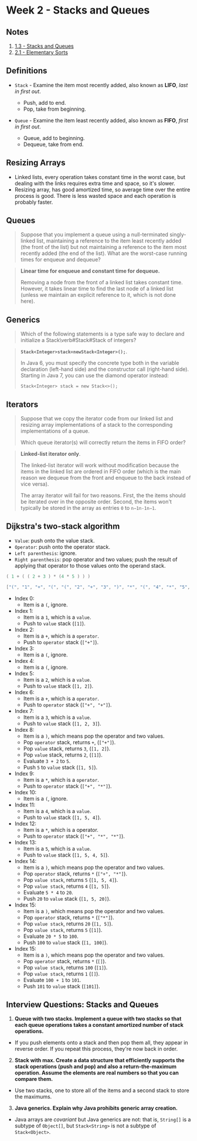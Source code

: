 # Week 2 - Stacks and Queues

## Notes

1. [1.3 - Stacks and Queues](./1.3_stacks_and_queues)
2. [2.1 - Elementary Sorts](./2.1_elementary_sorts)

## Definitions

- `Stack` - Examine the item most recently added, also known as **LIFO**, *last in first out*.
    + Push, add to end.
    + Pop, take from beginning.

- `Queue` - Examine the item least recently added, also known as **FIFO**, *first in first out*.
    + Queue, add to beginning.
    + Dequeue, take from end.

## Resizing Arrays

- Linked lists, every operation takes constant time in the worst case, but dealing with the links requires extra time and space, so it's slower.
- Resizing array, has good amortized time, so average time over the entire process is good. There is less wasted space and each operation is probably faster.

## Queues

> Suppose that you implement a queue using a null-terminated singly-linked list, maintaining a reference to the item least recently added (the front of the list) but not maintaining a reference to the item most recently added (the end of the list). What are the worst-case running times for enqueue and dequeue?

> **Linear time for enqueue and constant time for dequeue.**
>
> Removing a node from the front of a linked list takes constant time. However, it takes linear time to find the last node of a linked list (unless we maintain an explicit reference to it, which is not done here).

## Generics

> Which of the following statements is a type safe way to declare and initialize a Stack\verb#Stack#Stack of integers?

> **`Stack<Integer>stack=newStack<Integer>();`**.
>
> In Java 6, you must specify the concrete type both in the variable declaration (left-hand side) and the constructor call (right-hand side). Starting in Java 7, you can use the diamond operator instead:
>
> `Stack<Integer> stack = new Stack<>();`

## Iterators

> Suppose that we copy the iterator code from our linked list and resizing array implementations of a stack to the corresponding implementations of a queue.
>
> Which queue iterator(s) will correctly return the items in FIFO order?

> **Linked-list iterator only**.
>
> The linked-list iterator will work without modification because the items in the linked list are ordered in FIFO order (which is the main reason we dequeue from the front and enqueue to the back instead of vice versa).
>
> The array iterator will fail for two reasons. First, the the items should be iterated over in the opposite order. Second, the items won't typically be stored in the array as entries `0` to `n−1n-1n−1`.

## Dijkstra's two-stack algorithm

- `Value`: push onto the value stack.
- `Operator`: push onto the operator stack.
- `Left parenthesis`: ignore.
- `Right parenthesis`: pop operator and two values; push the result of applying that operator to those values onto the operand stack.

```java
( 1 + ( ( 2 + 3 ) * (4 * 5 ) ) )
```

```java
["(", "1", "+", "(", "(", "2", "+", "3", ")", "*", "(", "4", "*", "5", ")", ")", ")"]
```

- Index 0:
    + Item is a `(`, ignore.
- Index 1:
    + Item is a `1`, which is a `value`.
    + Push to `value` stack (`[1]`).
- Index 2:
    + Item is a `+`, which is a `operator`.
    + Push to `operator` stack (`["+"]`).
- Index 3:
    + Item is a `(`, ignore.
- Index 4:
    + Item is a `(`, ignore.
- Index 5:
    + Item is a `2`, which is a `value`.
    + Push to `value` stack (`[1, 2]`).
- Index 6:
    + Item is a `+`, which is a `operator`.
    + Push to `operator` stack (`["+", "+"]`).
- Index 7:
    + Item is a `3`, which is a `value`.
    + Push to `value` stack (`[1, 2, 3]`).
- Index 8:
    + Item is a `)`, which means pop the operator and two values.
    + Pop `operator` stack, returns `+`, (`["+"]`).
    + Pop `value` stack, returns `3`, (`[1, 2]`).
    + Pop `value` stack, returns `2`, (`[1]`).
    + Evaluate `3 + 2` to `5`.
    + Push `5` to `value` stack (`[1, 5]`).
- Index 9:
    + Item is a `*`, which is a `operator`.
    + Push to `operator` stack (`["+", "*"]`).
- Index 10:
    + Item is a `(`, ignore.
- Index 11:
    + Item is a `4`, which is a `value`.
    + Push to `value` stack (`[1, 5, 4]`).
- Index 12:
    + Item is a `*`, which is a operator.
    + Push to `operator` stack (`["+", "*", "*"]`).
- Index 13:
    + Item is a `5`, which is a `value`.
    + Push to `value` stack (`[1, 5, 4, 5]`).
- Index 14:
    + Item is a `)`, which means pop the operator and two values.
    + Pop `operator` stack, returns `*` (`["+", "*"]`).
    + Pop `value stack`, returns `5` (`[1, 5, 4]`).
    + Pop `value stack`, returns `4` (`[1, 5]`).
    + Evaluate `5 * 4` to `20`.
    + Push `20` to `value` stack (`[1, 5, 20]`).
- Index 15:
    + Item is a `)`, which means pop the operator and two values.
    + Pop `operator` stack, returns `*` (`["*"]`).
    + Pop `value stack`, returns `20` (`[1, 5]`).
    + Pop `value stack`, returns `5` (`[1]`).
    + Evaluate `20 * 5` to `100`.
    + Push `100` to `value` stack (`[1, 100]`).
- Index 15:
    + Item is a `)`, which means pop the operator and two values.
    + Pop `operator` stack, returns `*` (`[]`).
    + Pop `value stack`, returns `100` (`[1]`).
    + Pop `value stack`, returns `1` (`[]`).
    + Evaluate `100 + 1` to `101`.
    + Push `101` to `value` stack (`[101]`).

## Interview Questions: Stacks and Queues

1. **Queue with two stacks. Implement a queue with two stacks so that each queue operations takes a constant amortized number of stack operations.**

- If you push elements onto a stack and then pop them all, they appear in reverse order. If you repeat this process, they're now back in order.

2. **Stack with max. Create a data structure that efficiently supports the stack operations (push and pop) and also a return-the-maximum operation. Assume the elements are real numbers so that you can compare them.**

- Use two stacks, one to store all of the items and a second stack to store the maximums.

3. **Java generics. Explain why Java prohibits generic array creation.**

-  Java arrays are *covariant* but Java generics are not: that is, `String[]` is a subtype of `Object[]`, but `Stack<String>` is not a subtype of `Stack<Object>`.
